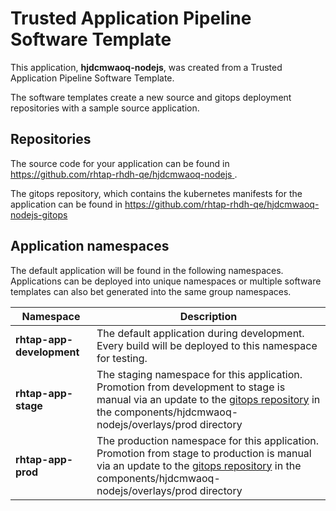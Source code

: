 # Trusted Application Pipeline Software Template

This application, **hjdcmwaoq-nodejs**, was created from a Trusted Application Pipeline Software Template.

The software templates create a new source and gitops deployment repositories with a sample source application. 

## Repositories

The source code for your application can be found in [https://github.com/rhtap-rhdh-qe/hjdcmwaoq-nodejs ](https://github.com/rhtap-rhdh-qe/hjdcmwaoq-nodejs ).
 
The gitops repository, which contains the kubernetes manifests for the application can be found in 
[https://github.com/rhtap-rhdh-qe/hjdcmwaoq-nodejs-gitops ](https://github.com/rhtap-rhdh-qe/hjdcmwaoq-nodejs-gitops ) 

## Application namespaces 

The default application will be found in the following namespaces. Applications can be deployed into unique namespaces or multiple software templates can also bet generated into the same group namespaces.  

|  Namespace   |  Description   |  
| -------- | -------- |   
| **rhtap-app-development** | The default application during development. Every build will be deployed to this namespace for testing. | 
| **rhtap-app-stage** | The staging namespace for this application. Promotion from development to stage is manual via an update to the [gitops repository](https://github.com/rhtap-rhdh-qe/hjdcmwaoq-nodejs-gitops ) in the components/hjdcmwaoq-nodejs/overlays/prod directory |  
| **rhtap-app-prod** | The production namespace for this application. Promotion from stage to production is manual via an update to the [gitops repository](https://github.com/rhtap-rhdh-qe/hjdcmwaoq-nodejs-gitops ) in the components/hjdcmwaoq-nodejs/overlays/prod directory | 
